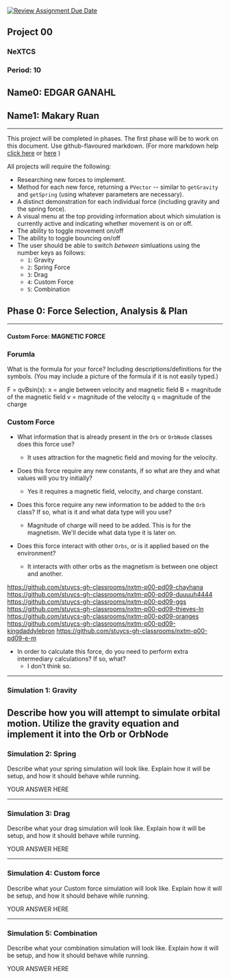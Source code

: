[![Review Assignment Due Date](https://classroom.github.com/assets/deadline-readme-button-22041afd0340ce965d47ae6ef1cefeee28c7c493a6346c4f15d667ab976d596c.svg)](https://classroom.github.com/a/gbHItYk9)
## Project 00
### NeXTCS
### Period: 10
## Name0: EDGAR GANAHL
## Name1: Makary Ruan
---

This project will be completed in phases. The first phase will be to work on this document. Use github-flavoured markdown. (For more markdown help [click here](https://github.com/adam-p/markdown-here/wiki/Markdown-Cheatsheet) or [here](https://docs.github.com/en/get-started/writing-on-github/getting-started-with-writing-and-formatting-on-github/basic-writing-and-formatting-syntax) )

All projects will require the following:
- Researching new forces to implement.
- Method for each new force, returning a `PVector`  -- similar to `getGravity` and `getSpring` (using whatever parameters are necessary).
- A distinct demonstration for each individual force (including gravity and the spring force).
- A visual menu at the top providing information about which simulation is currently active and indicating whether movement is on or off.
- The ability to toggle movement on/off
- The ability to toggle bouncing on/off
- The user should be able to switch _between_ simluations using the number keys as follows:
  - `1`: Gravity
  - `2`: Spring Force
  - `3`: Drag
  - `4`: Custom Force
  - `5`: Combination


## Phase 0: Force Selection, Analysis & Plan
---------- 

#### Custom Force: MAGNETIC FORCE

### Forumla
What is the formula for your force? Including descriptions/definitions for the symbols. (You may include a picture of the formula if it is not easily typed.)


F = qvBsin(x): 
x = angle between velocity and magnetic field
B = magnitude of the magnetic field
v = magnitude of the velocity 
q = magnitude of the charge

### Custom Force
- What information that is already present in the `Orb` or `OrbNode` classes does this force use?
  - It uses attraction for the magnetic field and moving for the velocity.

- Does this force require any new constants, if so what are they and what values will you try initially?
  - Yes it requires a magnetic field, velocity, and charge constant. 

- Does this force require any new information to be added to the `Orb` class? If so, what is it and what data type will you use?
  - Magnitude of charge will need to be added. This is for the magnetism. We'll decide what data type it is later on.

- Does this force interact with other `Orbs`, or is it applied based on the environment?
  - It interacts with other orbs as the magnetism is between one object and another.

https://github.com/stuycs-gh-classrooms/nxtm-p00-pd09-chayhana
https://github.com/stuycs-gh-classrooms/nxtm-p00-pd09-duuuuh4444
https://github.com/stuycs-gh-classrooms/nxtm-p00-pd09-ggs
https://github.com/stuycs-gh-classrooms/nxtm-p00-pd09-thieves-ln
https://github.com/stuycs-gh-classrooms/nxtm-p00-pd09-oranges
https://github.com/stuycs-gh-classrooms/nxtm-p00-pd09-kingdaddylebron
https://github.com/stuycs-gh-classrooms/nxtm-p00-pd09-e-m

- In order to calculate this force, do you need to perform extra intermediary calculations? If so, what?
  - I don't think so.

--- 

### Simulation 1: Gravity
Describe how you will attempt to simulate orbital motion.
Utilize the gravity equation and implement it into the Orb or OrbNode
--- 

### Simulation 2: Spring
Describe what your spring simulation will look like. Explain how it will be setup, and how it should behave while running.

YOUR ANSWER HERE

--- 

### Simulation 3: Drag
Describe what your drag simulation will look like. Explain how it will be setup, and how it should behave while running.

YOUR ANSWER HERE

--- 

### Simulation 4: Custom force
Describe what your Custom force simulation will look like. Explain how it will be setup, and how it should behave while running.

YOUR ANSWER HERE

--- 

### Simulation 5: Combination
Describe what your combination simulation will look like. Explain how it will be setup, and how it should behave while running.

YOUR ANSWER HERE

